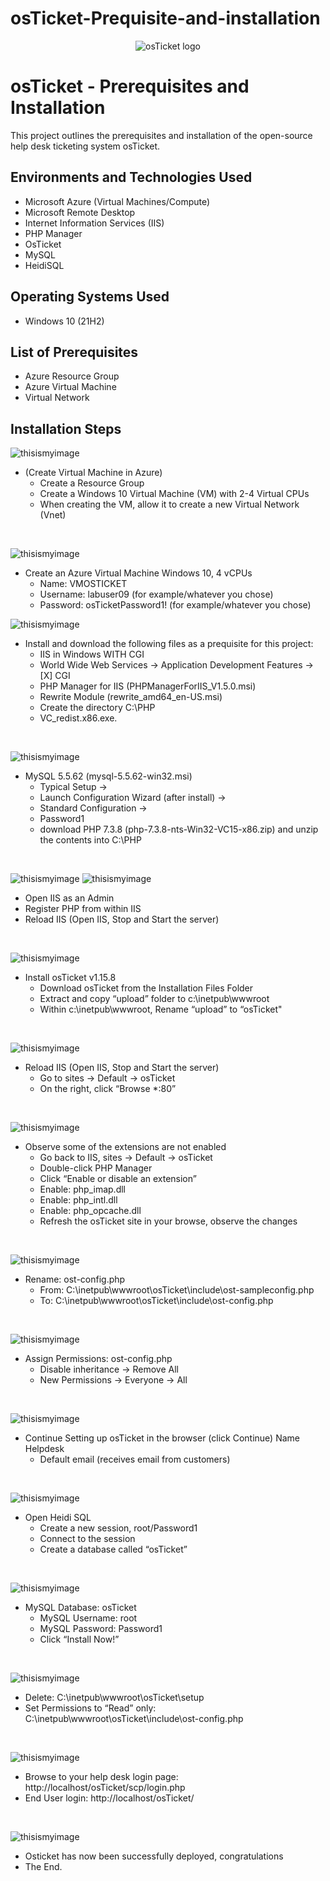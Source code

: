 # osTicket-Prequisite-and-installation
<p align="center">
<img src="https://i.imgur.com/Clzj7Xs.png" alt="osTicket logo"/>
</p>

<h1>osTicket - Prerequisites and Installation</h1>
This project outlines the prerequisites and installation of the open-source help desk ticketing system osTicket.<br />

<h2>Environments and Technologies Used</h2>

- Microsoft Azure (Virtual Machines/Compute)
- Microsoft Remote Desktop
- Internet Information Services (IIS)
- PHP Manager
- OsTicket
- MySQL
- HeidiSQL

<h2>Operating Systems Used </h2>

- Windows 10</b> (21H2)

<h2>List of Prerequisites</h2>

- Azure Resource Group
- Azure Virtual Machine
- Virtual Network

<h2>Installation Steps</h2>

<p>

![thisismyimage](https://github.com/ELIZABETHONAS/OsTicket-Prequisite-And-Installation/blob/main/1.png)
</p>
<p>

- (Create Virtual Machine in Azure)
   -  Create a Resource Group
   -  Create a Windows 10 Virtual Machine (VM) with 2-4 Virtual CPUs
   -  When creating the VM, allow it to create a new Virtual Network (Vnet)  
</p>
<br />

<p>
   
![thisismyimage](https://github.com/ELIZABETHONAS/OsTicket-Prequisite-And-Installation/blob/main/2.png?raw=true)
</p>
<p>

-  Create an Azure Virtual Machine Windows 10, 4 vCPUs
   -  Name: VMOSTICKET
   -  Username: labuser09 (for example/whatever you chose)
   -  Password: osTicketPassword1! (for example/whatever you chose)
<p>
   
![thisismyimage](https://github.com/ELIZABETHONAS/OsTicket-Prequisite-And-Installation/blob/main/3.png?raw=true)
</p>
<p>

-  Install and download the following files as a prequisite for this project: 
   -  IIS in Windows WITH CGI
   -  World Wide Web Services -> Application Development Features -> [X] CGI
   -  PHP Manager for IIS (PHPManagerForIIS_V1.5.0.msi)
   -  Rewrite Module (rewrite_amd64_en-US.msi)
   -  Create the directory C:\PHP
   -  VC_redist.x86.exe.
</p>
<br />


<p>
   
![thisismyimage](https://github.com/ELIZABETHONAS/OsTicket-Prequisite-And-Installation/blob/main/4.png?raw=true)
</p>
<p>

-  MySQL 5.5.62 (mysql-5.5.62-win32.msi)
     - Typical Setup ->
     - Launch Configuration Wizard (after install) ->
     - Standard Configuration ->
     - Password1
     - download PHP 7.3.8 (php-7.3.8-nts-Win32-VC15-x86.zip) and unzip the contents into C:\PHP
</p>
<br />

<p>
   
![thisismyimage](https://github.com/ELIZABETHONAS/OsTicket-Prequisite-And-Installation/blob/main/5.png?raw=true)
![thisismyimage](https://github.com/ELIZABETHONAS/OsTicket-Prequisite-And-Installation/blob/main/6.png?raw=true)   
</p>
<p>

-  Open IIS as an Admin
-  Register PHP from within IIS
-  Reload IIS (Open IIS, Stop and Start the server) 
</p>
<br />

<p>
   
![thisismyimage](https://github.com/ELIZABETHONAS/OsTicket-Prequisite-And-Installation/blob/main/7.png?raw=true)
</p>
<p>

-  Install osTicket v1.15.8
   -  Download osTicket from the Installation Files Folder
   -  Extract and copy “upload” folder to c:\inetpub\wwwroot
   -  Within c:\inetpub\wwwroot, Rename “upload” to “osTicket"
</p>
<br />

<p>
   
![thisismyimage](https://github.com/ELIZABETHONAS/OsTicket-Prequisite-And-Installation/blob/main/IMG_0033.png)
</p>
<p>

-  Reload IIS (Open IIS, Stop and Start the server)
   -  Go to sites -> Default -> osTicket
   -  On the right, click “Browse *:80”  
</p>
<br />

<p>
   
![thisismyimage]()
</p>
<p>

-  Observe some of the extensions are not enabled
   -  Go back to IIS, sites -> Default -> osTicket
   -  Double-click PHP Manager
   -  Click “Enable or disable an extension”
   -  Enable: php_imap.dll
   -  Enable: php_intl.dll
   -  Enable: php_opcache.dll
   -  Refresh the osTicket site in your browse, observe the changes

</p>
<br />

<p>
   
![thisismyimage]()
</p>
<p>
   
-  Rename: ost-config.php
   -  From: C:\inetpub\wwwroot\osTicket\include\ost-sampleconfig.php
   -  To: C:\inetpub\wwwroot\osTicket\include\ost-config.php
</p>
<br />

<p>
   
![thisismyimage]()
</p>
<p>
   
-  Assign Permissions: ost-config.php
   -  Disable inheritance -> Remove All
   -  New Permissions -> Everyone -> All

</p>
<br />

<p>
   
![thisismyimage]()
</p>
<p>

-  Continue Setting up osTicket in the browser (click Continue)
Name Helpdesk
   -  Default email (receives email from customers)

</p>
<br />

<p>
   
![thisismyimage]()
</p>
<p>

-  Open Heidi SQL
   -  Create a new session, root/Password1
   -  Connect to the session
   -  Create a database called “osTicket”

</p>
<br />

<p>
   
![thisismyimage]()
</p>
<p>

-  MySQL Database: osTicket
   -  MySQL Username: root
   -  MySQL Password: Password1
   -  Click “Install Now!”
</p>
<br />

<p>
   
![thisismyimage]()
</p>
<p>

-    Delete: C:\inetpub\wwwroot\osTicket\setup
-    Set Permissions to “Read” only: C:\inetpub\wwwroot\osTicket\include\ost-config.php

</p>
<br />

<p>

![thisismyimage]()
</p>
<p>

-    Browse to your help desk login page: http://localhost/osTicket/scp/login.php
-    End User login: http://localhost/osTicket/ 
</p>
<br />

<p>

![thisismyimage]()
</p>
<p>

-   Osticket has now been successfully deployed, congratulations
   -  The End.
</p>
<br />

